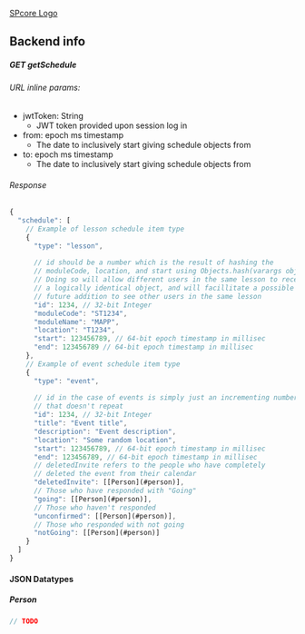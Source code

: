 [SPcore Logo](/app/src/main/res/drawable/logo_black.png)

## Backend info

##### GET **getSchedule**

###### URL inline params:
- jwtToken: String
    - JWT token provided upon session log in
- from: epoch ms timestamp
    - The date to inclusively start giving schedule objects from
- to: epoch ms timestamp
    - The date to inclusively start giving schedule objects from

###### Response

```js
{
  "schedule": [
    // Example of lesson schedule item type
    {
      "type": "lesson",
      
      // id should be a number which is the result of hashing the
      // moduleCode, location, and start using Objects.hash(varargs objs...)
      // Doing so will allow different users in the same lesson to receive
      // a logically identical object, and will facillitate a possible
      // future addition to see other users in the same lesson
      "id": 1234, // 32-bit Integer
      "moduleCode": "ST1234",
      "moduleName": "MAPP",
      "location": "T1234",
      "start": 123456789, // 64-bit epoch timestamp in millisec
      "end": 123456789 // 64-bit epoch timestamp in millisec
    },
    // Example of event schedule item type
    {
      "type": "event",
      
      // id in the case of events is simply just an incrementing number
      // that doesn't repeat
      "id": 1234, // 32-bit Integer
      "title": "Event title",
      "description": "Event description",
      "location": "Some random location",
      "start": 123456789, // 64-bit epoch timestamp in millisec
      "end": 123456789, // 64-bit epoch timestamp in millisec
      // deletedInvite refers to the people who have completely 
      // deleted the event from their calendar
      "deletedInvite": [[Person](#person)],
      // Those who have responded with "Going"
      "going": [[Person](#person)],
      // Those who haven't responded
      "unconfirmed": [[Person](#person)],
      // Those who responded with not going
      "notGoing": [[Person](#person)]
    }
  ]
}
```

#### JSON Datatypes

##### Person

```js
// TODO
```